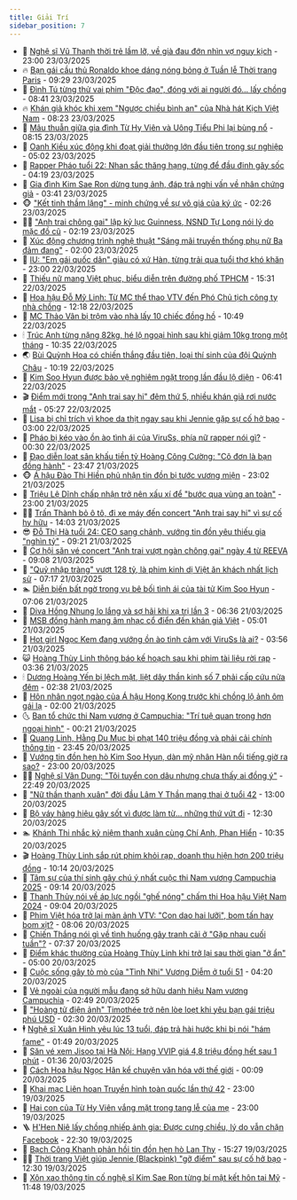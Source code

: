 ```yaml
---
title: Giải Trí
sidebar_position: 7
---
```


<!-- dantri-giai-tri:START -->
- 🤩 [Nghệ sĩ Vũ Thanh thời trẻ lầm lỡ, về già đau đớn nhìn vợ nguy kịch](https://dantri.com.vn/giai-tri/nghe-si-vu-thanh-thoi-tre-lam-lo-ve-gia-dau-don-nhin-vo-nguy-kich-20250321173615479.htm) - 23:00 23/03/2025
- 🔥 [Bạn gái cầu thủ Ronaldo khoe dáng nóng bỏng ở Tuần lễ Thời trang Paris](https://dantri.com.vn/giai-tri/ban-gai-cau-thu-ronaldo-khoe-dang-nong-bong-o-tuan-le-thoi-trang-paris-20250321120211708.htm) - 09:29 23/03/2025
- 🚀 [Đình Tú từng thử vai phim &quot;Độc đạo&quot;, đóng với ai người đó... lấy chồng](https://dantri.com.vn/giai-tri/dinh-tu-tung-thu-vai-phim-doc-dao-dong-voi-ai-nguoi-do-lay-chong-20250321165259916.htm) - 08:41 23/03/2025
- 🔥 [Khán giả khóc khi xem &quot;Ngược chiều bình an&quot; của Nhà hát Kịch Việt Nam](https://dantri.com.vn/giai-tri/khan-gia-khoc-khi-xem-nguoc-chieu-binh-an-cua-nha-hat-kich-viet-nam-20250323144127113.htm) - 08:23 23/03/2025
- 🌈 [Mâu thuẫn giữa gia đình Từ Hy Viên và Uông Tiểu Phi lại bùng nổ](https://dantri.com.vn/giai-tri/mau-thuan-giua-gia-dinh-tu-hy-vien-va-uong-tieu-phi-lai-bung-no-20250323110153812.htm) - 08:15 23/03/2025
- 📝 [Oanh Kiều xúc động khi đoạt giải thưởng lớn đầu tiên trong sự nghiệp](https://dantri.com.vn/giai-tri/oanh-kieu-xuc-dong-khi-doat-giai-thuong-lon-dau-tien-trong-su-nghiep-20250323111431455.htm) - 05:02 23/03/2025
- 💪 [Rapper Pháo tuổi 22: Nhan sắc thăng hạng, từng để đầu đinh gây sốc](https://dantri.com.vn/giai-tri/rapper-phao-tuoi-22-nhan-sac-thang-hang-tung-de-dau-dinh-gay-soc-20250323105600594.htm) - 04:19 23/03/2025
- 🤡 [Gia đình Kim Sae Ron dừng tung ảnh, đáp trả nghi vấn về nhân chứng giả](https://dantri.com.vn/giai-tri/gia-dinh-kim-sae-ron-dung-tung-anh-dap-tra-nghi-van-ve-nhan-chung-gia-20250323095009153.htm) - 03:41 23/03/2025
- 🐵 [&quot;Kết tinh thầm lặng&quot; - minh chứng về sự vô giá của ký ức](https://dantri.com.vn/giai-tri/ket-tinh-tham-lang-minh-chung-ve-su-vo-gia-cua-ky-uc-20250320160901536.htm) - 02:26 23/03/2025
- 🧑‍🏫 [&quot;Anh trai chông gai&quot; lập kỷ lục Guinness, NSND Tự Long nói lý do mặc đồ cũ](https://dantri.com.vn/giai-tri/anh-trai-chong-gai-lap-ky-luc-guinness-nsnd-tu-long-noi-ly-do-mac-do-cu-20250323070050274.htm) - 02:19 23/03/2025
- 💂 [Xúc động chương trình nghệ thuật &quot;Sáng mãi truyền thống phụ nữ Ba đảm đang&quot;](https://dantri.com.vn/giai-tri/xuc-dong-chuong-trinh-nghe-thuat-sang-mai-truyen-thong-phu-nu-ba-dam-dang-20250323175226542.htm) - 02:00 23/03/2025
- 🤠 [IU: &quot;Em gái quốc dân&quot; giàu có xứ Hàn, từng trải qua tuổi thơ khó khăn](https://dantri.com.vn/giai-tri/iu-em-gai-quoc-dan-giau-co-xu-han-tung-trai-qua-tuoi-tho-kho-khan-20250318195448529.htm) - 23:00 22/03/2025
- 🫶 [Thiếu nữ mang Việt phục, biểu diễn trên đường phố TPHCM](https://dantri.com.vn/giai-tri/thieu-nu-mang-viet-phuc-bieu-dien-tren-duong-pho-tphcm-20250322222334138.htm) - 15:31 22/03/2025
- 🦏 [Hoa hậu Đỗ Mỹ Linh: Từ MC thể thao VTV đến Phó Chủ tịch công ty nhà chồng](https://dantri.com.vn/giai-tri/hoa-hau-do-my-linh-tu-mc-the-thao-vtv-den-pho-chu-tich-cong-ty-nha-chong-20250322111711502.htm) - 12:18 22/03/2025
- 🧰 [MC Thảo Vân bị trộm vào nhà lấy 10 chiếc đồng hồ](https://dantri.com.vn/giai-tri/mc-thao-van-bi-trom-vao-nha-lay-10-chiec-dong-ho-20250322172948765.htm) - 10:49 22/03/2025
- 🕯 [Trúc Anh từng nặng 82kg, hé lộ ngoại hình sau khi giảm 10kg trong một tháng](https://dantri.com.vn/giai-tri/truc-anh-tung-nang-82kg-he-lo-ngoai-hinh-sau-khi-giam-10kg-trong-mot-thang-20250321204437564.htm) - 10:35 22/03/2025
- 🌏 [Bùi Quỳnh Hoa có chiến thắng đầu tiên, loại thí sinh của đội Quỳnh Châu](https://dantri.com.vn/giai-tri/bui-quynh-hoa-co-chien-thang-dau-tien-loai-thi-sinh-cua-doi-quynh-chau-20250322125103563.htm) - 10:19 22/03/2025
- 🌈 [Kim Soo Hyun được bảo vệ nghiêm ngặt trong lần đầu lộ diện](https://dantri.com.vn/giai-tri/kim-soo-hyun-duoc-bao-ve-nghiem-ngat-trong-lan-dau-lo-dien-20250322113549010.htm) - 06:41 22/03/2025
- 🎬 [Điểm mới trong &quot;Anh trai say hi&quot; đêm thứ 5, nhiều khán giả rơi nước mắt](https://dantri.com.vn/giai-tri/diem-moi-trong-anh-trai-say-hi-dem-thu-5-nhieu-khan-gia-roi-nuoc-mat-20250322113443696.htm) - 05:27 22/03/2025
- 👀 [Lisa bị chỉ trích vì khoe da thịt ngay sau khi Jennie gặp sự cố hở bạo](https://dantri.com.vn/giai-tri/lisa-bi-chi-trich-vi-khoe-da-thit-ngay-sau-khi-jennie-gap-su-co-ho-bao-20250320182649896.htm) - 03:00 22/03/2025
- 🧰 [Pháo bị kéo vào ồn ào tình ái của ViruSs, phía nữ rapper nói gì?](https://dantri.com.vn/giai-tri/phao-bi-keo-vao-on-ao-tinh-ai-cua-viruss-phia-nu-rapper-noi-gi-20250322061235913.htm) - 00:30 22/03/2025
- 🧰 [Đạo diễn loạt sân khấu tiền tỷ Hoàng Công Cường: &quot;Cô đơn là bạn đồng hành&quot;](https://dantri.com.vn/giai-tri/dao-dien-loat-san-khau-tien-ty-hoang-cong-cuong-co-don-la-ban-dong-hanh-20250321122353167.htm) - 23:47 21/03/2025
- 🐵 [Á hậu Đào Thị Hiền phủ nhận tin đồn bị tước vương miện](https://dantri.com.vn/giai-tri/a-hau-dao-thi-hien-phu-nhan-tin-don-bi-tuoc-vuong-mien-20250321214056131.htm) - 23:02 21/03/2025
- 🐘 [Triệu Lệ Dĩnh chấp nhận trở nên xấu xí để &quot;bước qua vùng an toàn&quot;](https://dantri.com.vn/giai-tri/trieu-le-dinh-chap-nhan-tro-nen-xau-xi-de-buoc-qua-vung-an-toan-20250321111238551.htm) - 23:00 21/03/2025
- 🧑‍💻 [Trấn Thành bỏ ô tô, đi xe máy đến concert &quot;Anh trai say hi&quot; vì sự cố hy hữu](https://dantri.com.vn/giai-tri/tran-thanh-bo-o-to-di-xe-may-den-concert-anh-trai-say-hi-vi-su-co-hy-huu-20250321205542456.htm) - 14:03 21/03/2025
- 😎 [Đỗ Thị Hà tuổi 24: CEO sang chảnh, vướng tin đồn yêu thiếu gia &quot;nghìn tỷ&quot;](https://dantri.com.vn/giai-tri/do-thi-ha-tuoi-24-ceo-sang-chanh-vuong-tin-don-yeu-thieu-gia-nghin-ty-20250320151713931.htm) - 09:21 21/03/2025
- 🧰 [Cơ hội săn vé concert &quot;Anh trai vượt ngàn chông gai&quot; ngày 4 từ REEVA](https://dantri.com.vn/giai-tri/co-hoi-san-ve-concert-anh-trai-vuot-ngan-chong-gai-ngay-4-tu-reeva-20250321153920001.htm) - 09:08 21/03/2025
- 🧰 [&quot;Quỷ nhập tràng&quot; vượt 128 tỷ, là phim kinh dị Việt ăn khách nhất lịch sử](https://dantri.com.vn/giai-tri/quy-nhap-trang-vuot-128-ty-la-phim-kinh-di-viet-an-khach-nhat-lich-su-20250321104712727.htm) - 07:17 21/03/2025
- 🏊 [Diễn biến bất ngờ trong vụ bê bối tình ái của tài tử Kim Soo Hyun](https://dantri.com.vn/giai-tri/dien-bien-bat-ngo-trong-vu-be-boi-tinh-ai-cua-tai-tu-kim-soo-hyun-20250321095646378.htm) - 07:06 21/03/2025
- 🌋 [Diva Hồng Nhung lo lắng và sợ hãi khi xạ trị lần 3](https://dantri.com.vn/giai-tri/diva-hong-nhung-lo-lang-va-so-hai-khi-xa-tri-lan-3-20250321080755000.htm) - 06:36 21/03/2025
- 🔭 [MSB đồng hành mang âm nhạc cổ điển đến khán giả Việt](https://dantri.com.vn/giai-tri/msb-dong-hanh-mang-am-nhac-co-dien-den-khan-gia-viet-20250321112517264.htm) - 05:01 21/03/2025
- 📝 [Hot girl Ngọc Kem đang vướng ồn ào tình cảm với ViruSs là ai?](https://dantri.com.vn/giai-tri/hot-girl-ngoc-kem-dang-vuong-on-ao-tinh-cam-voi-viruss-la-ai-20250321104250530.htm) - 03:56 21/03/2025
- 😺 [Hoàng Thùy Linh thông báo kế hoạch sau khi phim tài liệu rời rạp](https://dantri.com.vn/giai-tri/hoang-thuy-linh-thong-bao-ke-hoach-sau-khi-phim-tai-lieu-roi-rap-20250321092644216.htm) - 03:36 21/03/2025
- 🕯 [Dương Hoàng Yến bị lệch mặt, liệt dây thần kinh số 7 phải cấp cứu nửa đêm](https://dantri.com.vn/giai-tri/duong-hoang-yen-bi-lech-mat-liet-day-than-kinh-so-7-phai-cap-cuu-nua-dem-20250321082410913.htm) - 02:38 21/03/2025
- 🦄 [Hôn nhân ngọt ngào của Á hậu Hong Kong trước khi chồng lộ ảnh ôm gái lạ](https://dantri.com.vn/giai-tri/hon-nhan-ngot-ngao-cua-a-hau-hong-kong-truoc-khi-chong-lo-anh-om-gai-la-20250320100753906.htm) - 02:00 21/03/2025
- 🌜 [Ban tổ chức thi Nam vương ở Campuchia: &quot;Trí tuệ quan trọng hơn ngoại hình&quot;](https://dantri.com.vn/giai-tri/ban-to-chuc-thi-nam-vuong-o-campuchia-tri-tue-quan-trong-hon-ngoai-hinh-20250320170242342.htm) - 00:21 21/03/2025
- 👹 [Quang Linh, Hằng Du Mục bị phạt 140 triệu đồng và phải cải chính thông tin](https://dantri.com.vn/giai-tri/quang-linh-hang-du-muc-bi-phat-140-trieu-dong-va-phai-cai-chinh-thong-tin-20250320231238387.htm) - 23:45 20/03/2025
- 🚀 [Vướng tin đồn hẹn hò Kim Soo Hyun, dàn mỹ nhân Hàn nổi tiếng giờ ra sao?](https://dantri.com.vn/giai-tri/vuong-tin-don-hen-ho-kim-soo-hyun-dan-my-nhan-han-noi-tieng-gio-ra-sao-20250319002459238.htm) - 23:00 20/03/2025
- 🧑‍💻 [Nghệ sĩ Vân Dung: &quot;Tôi tuyển con dâu nhưng chưa thấy ai đồng ý&quot;](https://dantri.com.vn/giai-tri/nghe-si-van-dung-toi-tuyen-con-dau-nhung-chua-thay-ai-dong-y-20250320173209300.htm) - 22:49 20/03/2025
- 🦩 [&quot;Nữ thần thanh xuân&quot; đời đầu Lâm Y Thần mang thai ở tuổi 42](https://dantri.com.vn/giai-tri/nu-than-thanh-xuan-doi-dau-lam-y-than-mang-thai-o-tuoi-42-20250320151230175.htm) - 13:00 20/03/2025
- 💫 [Bộ váy hàng hiệu gây sốt vì được làm từ... những thứ vứt đi](https://dantri.com.vn/giai-tri/bo-vay-hang-hieu-gay-sot-vi-duoc-lam-tu-nhung-thu-vut-di-20250316133000337.htm) - 12:30 20/03/2025
- 🏊 [Khánh Thi nhắc kỷ niệm thanh xuân cùng Chí Anh, Phan Hiển](https://dantri.com.vn/giai-tri/khanh-thi-nhac-ky-niem-thanh-xuan-cung-chi-anh-phan-hien-20250320160925077.htm) - 10:35 20/03/2025
- 🎬 [Hoàng Thùy Linh sắp rút phim khỏi rạp, doanh thu hiện hơn 200 triệu đồng](https://dantri.com.vn/giai-tri/hoang-thuy-linh-sap-rut-phim-khoi-rap-doanh-thu-hien-hon-200-trieu-dong-20250320152330544.htm) - 10:14 20/03/2025
- 💃 [Tâm sự của thí sinh gây chú ý nhất cuộc thi Nam vương Campuchia 2025](https://dantri.com.vn/giai-tri/tam-su-cua-thi-sinh-gay-chu-y-nhat-cuoc-thi-nam-vuong-campuchia-2025-20250320155700724.htm) - 09:14 20/03/2025
- 🌊 [Thanh Thủy nói về áp lực ngồi &quot;ghế nóng&quot; chấm thi Hoa hậu Việt Nam 2024](https://dantri.com.vn/giai-tri/thanh-thuy-noi-ve-ap-luc-ngoi-ghe-nong-cham-thi-hoa-hau-viet-nam-2024-20250320144512930.htm) - 09:04 20/03/2025
- 🧰 [Phim Việt hóa trở lại màn ảnh VTV: &quot;Con dao hai lưỡi&quot;, bom tấn hay bom xịt?](https://dantri.com.vn/giai-tri/phim-viet-hoa-tro-lai-man-anh-vtv-con-dao-hai-luoi-bom-tan-hay-bom-xit-20250320142239317.htm) - 08:06 20/03/2025
- 🦣 [Chiến Thắng nói gì về tình huống gây tranh cãi ở &quot;Gặp nhau cuối tuần&quot;?](https://dantri.com.vn/giai-tri/chien-thang-noi-gi-ve-tinh-huong-gay-tranh-cai-o-gap-nhau-cuoi-tuan-20250319235143823.htm) - 07:37 20/03/2025
- 🥷 [Điểm khác thường của Hoàng Thùy Linh khi trở lại sau thời gian &quot;ở ẩn&quot;](https://dantri.com.vn/giai-tri/diem-khac-thuong-cua-hoang-thuy-linh-khi-tro-lai-sau-thoi-gian-o-an-20250320082134475.htm) - 05:00 20/03/2025
- 🦏 [Cuộc sống gây tò mò của &quot;Tình Nhi&quot; Vương Diễm ở tuổi 51](https://dantri.com.vn/giai-tri/cuoc-song-gay-to-mo-cua-tinh-nhi-vuong-diem-o-tuoi-51-20250320105154095.htm) - 04:20 20/03/2025
- 🫶 [Vẻ ngoài của người mẫu đang sở hữu danh hiệu Nam vương Campuchia](https://dantri.com.vn/giai-tri/ve-ngoai-cua-nguoi-mau-dang-so-huu-danh-hieu-nam-vuong-campuchia-20250320093811174.htm) - 02:49 20/03/2025
- 💼 [&quot;Hoàng tử điện ảnh&quot; Timothée trở nên lòe loẹt khi yêu bạn gái triệu phú USD](https://dantri.com.vn/giai-tri/hoang-tu-dien-anh-timothee-tro-nen-loe-loet-khi-yeu-ban-gai-trieu-phu-usd-20250319165318720.htm) - 02:30 20/03/2025
- 🕴 [Nghệ sĩ Xuân Hinh yêu lúc 13 tuổi, đáp trả hài hước khi bị nói &quot;hám fame&quot;](https://dantri.com.vn/giai-tri/nghe-si-xuan-hinh-yeu-luc-13-tuoi-dap-tra-hai-huoc-khi-bi-noi-ham-fame-20250320003740750.htm) - 01:49 20/03/2025
- 🐲 [Săn vé xem Jisoo tại Hà Nội: Hạng VVIP giá 4,8 triệu đồng hết sau 1 phút](https://dantri.com.vn/giai-tri/san-ve-xem-jisoo-tai-ha-noi-hang-vvip-gia-48-trieu-dong-het-sau-1-phut-20250319224131918.htm) - 01:36 20/03/2025
- 🐘 [Cách Hoa hậu Ngọc Hân kể chuyện văn hóa với thế giới](https://dantri.com.vn/giai-tri/cach-hoa-hau-ngoc-han-ke-chuyen-van-hoa-voi-the-gioi-20250319232919142.htm) - 00:09 20/03/2025
- 🤭 [Khai mạc Liên hoan Truyền hình toàn quốc lần thứ 42](https://dantri.com.vn/giai-tri/khai-mac-lien-hoan-truyen-hinh-toan-quoc-lan-thu-42-20250320101242970.htm) - 23:00 19/03/2025
- 💯 [Hai con của Từ Hy Viên vắng mặt trong tang lễ của mẹ](https://dantri.com.vn/giai-tri/hai-con-cua-tu-hy-vien-vang-mat-trong-tang-le-cua-me-20250319172644395.htm) - 23:00 19/03/2025
- 🪜 [H&#39;Hen Niê lấy chồng nhiếp ảnh gia: Được cưng chiều, lý do vẫn chặn Facebook](https://dantri.com.vn/giai-tri/hhen-nie-lay-chong-nhiep-anh-gia-duoc-cung-chieu-ly-do-van-chan-facebook-20250318215111874.htm) - 22:30 19/03/2025
- 👹 [Bạch Công Khanh phản hồi tin đồn hẹn hò Lan Thy](https://dantri.com.vn/giai-tri/bach-cong-khanh-phan-hoi-tin-don-hen-ho-lan-thy-20250319205103300.htm) - 15:27 19/03/2025
- 🧑‍🏫 [Thời trang Việt giúp Jennie &lpar;Blackpink&rpar; &quot;gỡ điểm&quot; sau sự cố hở bạo](https://dantri.com.vn/giai-tri/thoi-trang-viet-giup-jennie-blackpink-go-diem-sau-su-co-ho-bao-20250318113036712.htm) - 12:30 19/03/2025
- 🐘 [Xôn xao thông tin cố nghệ sĩ Kim Sae Ron từng bí mật kết hôn tại Mỹ](https://dantri.com.vn/giai-tri/xon-xao-thong-tin-co-nghe-si-kim-sae-ron-tung-bi-mat-ket-hon-tai-my-20250319184004936.htm) - 11:48 19/03/2025<!-- dantri-giai-tri:END -->
